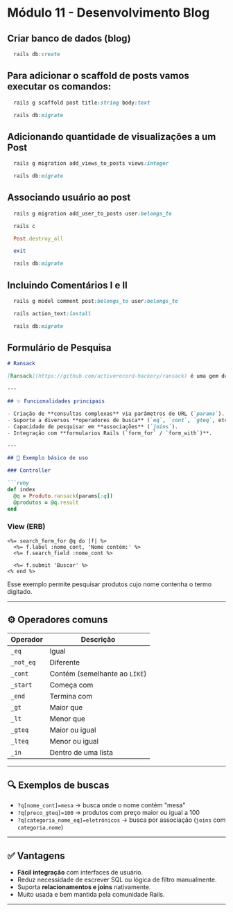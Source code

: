 # Módulo 11 - Desenvolvimento Blog

## Criar banco de dados (blog)
```ruby
  rails db:create
```

## Para adicionar o scaffold de posts vamos executar os comandos:
```ruby
  rails g scaffold post title:string body:text
```
```ruby
  rails db:migrate
```

## Adicionando quantidade de visualizações a um Post
```ruby
  rails g migration add_views_to_posts views:integer
```
```ruby
  rails db:migrate
```

## Associando usuário ao post
```ruby
  rails g migration add_user_to_posts user:belongs_to
```
```ruby
  rails c
```
```ruby
  Post.destroy_all
```
```ruby
  exit
```
```ruby
  rails db:migrate
```

## Incluindo Comentários I e II
```ruby
  rails g model comment post:belongs_to user:belongs_to
```
```ruby
  rails action_text:install
```
```ruby
  rails db:migrate
```
## Formulário de Pesquisa

````markdown
# Ransack

[Ransack](https://github.com/activerecord-hackery/ransack) é uma gem do Ruby on Rails usada para criar **buscas avançadas** em modelos ActiveRecord de forma simples e poderosa, ideal para implementar **filtros de pesquisa** em formulários HTML.

---

## ✨ Funcionalidades principais

- Criação de **consultas complexas** via parâmetros de URL (`params`).
- Suporte a diversos **operadores de busca** (`eq`, `cont`, `gteq`, etc.).
- Capacidade de pesquisar em **associações** (`joins`).
- Integração com **formularios Rails (`form_for` / `form_with`)**.

---

## 🧠 Exemplo básico de uso

### Controller

```ruby
def index
  @q = Produto.ransack(params[:q])
  @produtos = @q.result
end
````

### View (ERB)

```erb
<%= search_form_for @q do |f| %>
  <%= f.label :nome_cont, 'Nome contém:' %>
  <%= f.search_field :nome_cont %>

  <%= f.submit 'Buscar' %>
<% end %>
```

Esse exemplo permite pesquisar produtos cujo nome contenha o termo digitado.

---

## ⚙️ Operadores comuns

| Operador  | Descrição                     |
| --------- | ----------------------------- |
| `_eq`     | Igual                         |
| `_not_eq` | Diferente                     |
| `_cont`   | Contém (semelhante ao `LIKE`) |
| `_start`  | Começa com                    |
| `_end`    | Termina com                   |
| `_gt`     | Maior que                     |
| `_lt`     | Menor que                     |
| `_gteq`   | Maior ou igual                |
| `_lteq`   | Menor ou igual                |
| `_in`     | Dentro de uma lista           |

---

## 🔍 Exemplos de buscas

* `?q[nome_cont]=mesa` → busca onde o nome contém "mesa"
* `?q[preco_gteq]=100` → produtos com preço maior ou igual a 100
* `?q[categoria_nome_eq]=eletrônicos` → busca por associação (`joins` com `categoria.nome`)

---

## ✅ Vantagens

* **Fácil integração** com interfaces de usuário.
* Reduz necessidade de escrever SQL ou lógica de filtro manualmente.
* Suporta **relacionamentos e joins** nativamente.
* Muito usada e bem mantida pela comunidade Rails.

---




